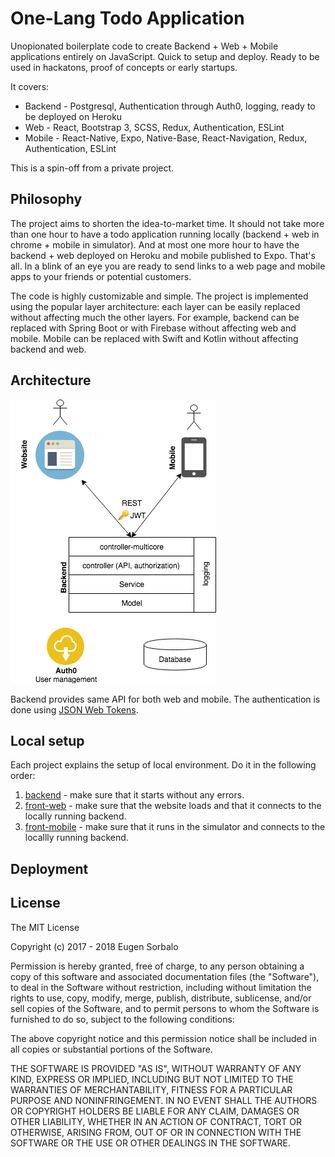 # One-Lang Todo Application

Unopionated boilerplate code to create Backend + Web + Mobile applications entirely on JavaScript. Quick to setup and deploy. Ready to be used in hackatons, proof of concepts or early startups. 


It covers:

* Backend - Postgresql, Authentication through Auth0, logging, ready to be deployed on Heroku
* Web - React, Bootstrap 3, SCSS, Redux, Authentication, ESLint
* Mobile - React-Native, Expo, Native-Base, React-Navigation, Redux, Authentication, ESLint

This is a spin-off from a private project. 

## Philosophy

The project aims to shorten the idea-to-market time. It should not take more than one hour to have a todo application running locally (backend + web in chrome + mobile in simulator). And at most one more hour to have the backend + web deployed on Heroku and mobile published to Expo. That's all. In a blink of an eye you are ready to send links to a web page and mobile apps to your friends or potential customers. 

The code is highly customizable and simple. The project is implemented using the popular layer architecture: each layer can be easily replaced without affecting much the other layers. For example, backend can be replaced with Spring Boot or with Firebase without affecting web and mobile. Mobile can be replaced with Swift and Kotlin without affecting backend and web. 

## Architecture

![architecture](docs/architecture.png)

Backend provides same API for both web and mobile. The authentication is done using [JSON Web Tokens](https://en.wikipedia.org/wiki/JSON_Web_Token).

## Local setup

Each project explains the setup of local environment. Do it in the following order:

1. [backend](backend) - make sure that it starts without any errors.
2. [front-web](front-web) - make sure that the website loads and that it connects to the locally running backend.
3. [front-mobile](front-mobile) - make sure that it runs in the simulator and connects to the locallly running backend.

## Deployment


## License

The MIT License

Copyright (c) 2017 - 2018 Eugen Sorbalo

Permission is hereby granted, free of charge, to any person obtaining a copy
of this software and associated documentation files (the "Software"), to deal
in the Software without restriction, including without limitation the rights
to use, copy, modify, merge, publish, distribute, sublicense, and/or sell
copies of the Software, and to permit persons to whom the Software is
furnished to do so, subject to the following conditions:

The above copyright notice and this permission notice shall be included in
all copies or substantial portions of the Software.

THE SOFTWARE IS PROVIDED "AS IS", WITHOUT WARRANTY OF ANY KIND, EXPRESS OR
IMPLIED, INCLUDING BUT NOT LIMITED TO THE WARRANTIES OF MERCHANTABILITY,
FITNESS FOR A PARTICULAR PURPOSE AND NONINFRINGEMENT. IN NO EVENT SHALL THE
AUTHORS OR COPYRIGHT HOLDERS BE LIABLE FOR ANY CLAIM, DAMAGES OR OTHER
LIABILITY, WHETHER IN AN ACTION OF CONTRACT, TORT OR OTHERWISE, ARISING FROM,
OUT OF OR IN CONNECTION WITH THE SOFTWARE OR THE USE OR OTHER DEALINGS IN
THE SOFTWARE.
